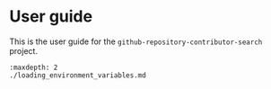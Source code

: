 # User guide

This is the user guide for the `github-repository-contributor-search` project.

```{toctree}
:maxdepth: 2
./loading_environment_variables.md
```
